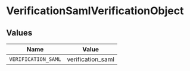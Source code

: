 # VerificationSamlVerificationObject


## Values

| Name                | Value               |
| ------------------- | ------------------- |
| `VERIFICATION_SAML` | verification_saml   |